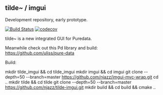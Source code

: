 ## tilde~ / imgui

Development repository, early prototype.

[![Build Status](https://travis-ci.org/njazz/tilde-imgui.svg?branch=master)](https://travis-ci.org/njazz/tilde-imgui)
[![codecov](https://codecov.io/gh/njazz/tilde-imgui/branch/master/graph/badge.svg)](https://codecov.io/gh/njazz/tilde-imgui)

tilde~ is a new integrated GUI for Puredata.

Meanwhile check out this Pd library and build:
https://github.com/uliss/pure-data

Build:

mkdir tilde_imgui && cd tilde_imgui
mkdir imgui && cd imgui
git clone --depth=50 --branch=master https://github.com/njazz/imgui-mvc-wrap.git
cd ..
mkdir tilde && cd tilde
git clone --depth=50 --branch=master https://github.com/njazz/tilde-imgui.git
mkdir build && cd build && cmake ..


